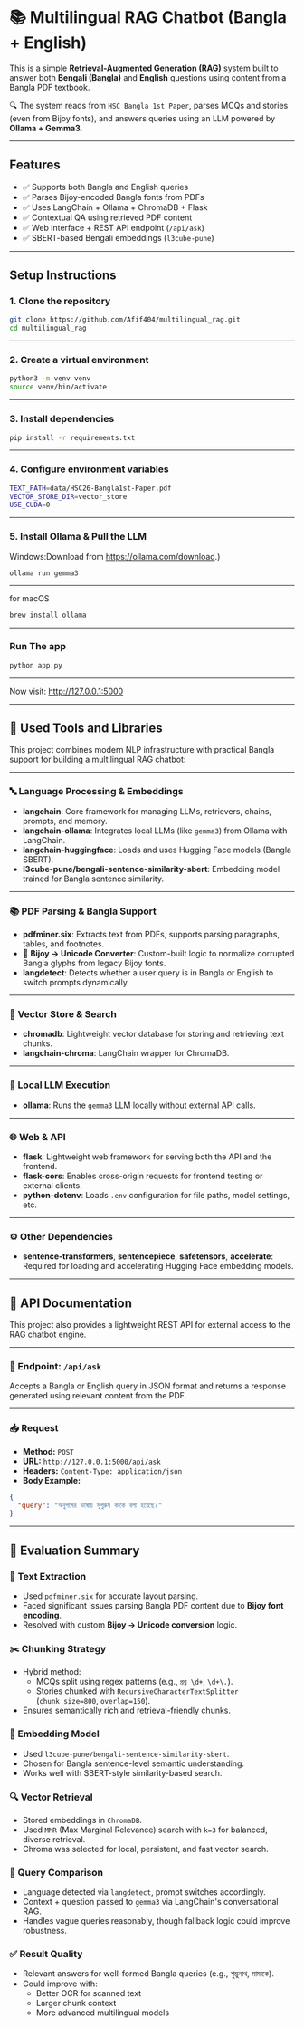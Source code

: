 # 📚 Multilingual RAG Chatbot (Bangla + English)

This is a simple **Retrieval-Augmented Generation (RAG)** system built to answer both **Bengali (Bangla)** and **English** questions using content from a Bangla PDF textbook.

🔍 The system reads from `HSC Bangla 1st Paper`, parses MCQs and stories (even from Bijoy fonts), and answers queries using an LLM powered by **Ollama + Gemma3**.

---

##  Features

- ✅ Supports both Bangla and English queries
- ✅ Parses Bijoy-encoded Bangla fonts from PDFs
- ✅ Uses LangChain + Ollama + ChromaDB + Flask
- ✅ Contextual QA using retrieved PDF content
- ✅ Web interface + REST API endpoint (`/api/ask`)
- ✅ SBERT-based Bengali embeddings (`l3cube-pune`)


---

##  Setup Instructions

###  1. Clone the repository

```bash
git clone https://github.com/Afif404/multilingual_rag.git
cd multilingual_rag
```

---
### 2. Create a virtual environment

```bash
python3 -m venv venv
source venv/bin/activate
```
---
### 3. Install dependencies

```bash
pip install -r requirements.txt
```
---
###  4. Configure environment variables

```bash
TEXT_PATH=data/HSC26-Bangla1st-Paper.pdf
VECTOR_STORE_DIR=vector_store
USE_CUDA=0
```

---
###  5. Install Ollama & Pull the LLM
Windows:Download from https://ollama.com/download.)

```shell (for windows after download)
ollama run gemma3
```
---
for macOS
```for macOS 
brew install ollama
```
---
###  Run The app

```bash
python app.py
```
---

Now visit: http://127.0.0.1:5000

---

## 🧰 Used Tools and Libraries

This project combines modern NLP infrastructure with practical Bangla support for building a multilingual RAG chatbot:

---

### 🔤 Language Processing & Embeddings

- **langchain**: Core framework for managing LLMs, retrievers, chains, prompts, and memory.
- **langchain-ollama**: Integrates local LLMs (like `gemma3`) from Ollama with LangChain.
- **langchain-huggingface**: Loads and uses Hugging Face models (Bangla SBERT).
- **l3cube-pune/bengali-sentence-similarity-sbert**: Embedding model trained for Bangla sentence similarity.

---

### 📚 PDF Parsing & Bangla Support

- **pdfminer.six**: Extracts text from PDFs, supports parsing paragraphs, tables, and footnotes.
- 🔄 **Bijoy → Unicode Converter**: Custom-built logic to normalize corrupted Bangla glyphs from legacy Bijoy fonts.
- **langdetect**: Detects whether a user query is in Bangla or English to switch prompts dynamically.

---

### 🧠 Vector Store & Search

- **chromadb**: Lightweight vector database for storing and retrieving text chunks.
- **langchain-chroma**: LangChain wrapper for ChromaDB.

---

### 🧪 Local LLM Execution

- **ollama**: Runs the `gemma3` LLM locally without external API calls.

---

### 🌐 Web & API

- **flask**: Lightweight web framework for serving both the API and the frontend.
- **flask-cors**: Enables cross-origin requests for frontend testing or external clients.
- **python-dotenv**: Loads `.env` configuration for file paths, model settings, etc.

---

### ⚙️ Other Dependencies

- **sentence-transformers**, **sentencepiece**, **safetensors**, **accelerate**: Required for loading and accelerating Hugging Face embedding models.

---


## 📡 API Documentation

This project also provides a lightweight REST API for external access to the RAG chatbot engine.

---

### 🔹 Endpoint: `/api/ask`

Accepts a Bangla or English query in JSON format and returns a response generated using relevant content from the PDF.

---

### 📥 Request

- **Method:** `POST`
- **URL:** `http://127.0.0.1:5000/api/ask`
- **Headers:** `Content-Type: application/json`
- **Body Example:**

```json
{
  "query": "অনুপমের ভাষায় সুপুরুষ কাকে বলা হয়েছে?"
}
```

---
## 🧪 Evaluation Summary

### 📄 Text Extraction
- Used `pdfminer.six` for accurate layout parsing.
- Faced significant issues parsing Bangla PDF content due to **Bijoy font encoding**.
- Resolved with custom **Bijoy → Unicode conversion** logic.

### ✂️ Chunking Strategy
- Hybrid method:
  - MCQs split using regex patterns (e.g., `প্রশ্ন \d+`, `\d+\.`).
  - Stories chunked with `RecursiveCharacterTextSplitter` (`chunk_size=800`, `overlap=150`).
- Ensures semantically rich and retrieval-friendly chunks.

### 🧠 Embedding Model
- Used `l3cube-pune/bengali-sentence-similarity-sbert`.
- Chosen for Bangla sentence-level semantic understanding.
- Works well with SBERT-style similarity-based search.

### 🔍 Vector Retrieval
- Stored embeddings in `ChromaDB`.
- Used `MMR` (Max Marginal Relevance) search with `k=3` for balanced, diverse retrieval.
- Chroma was selected for local, persistent, and fast vector search.

### 💬 Query Comparison
- Language detected via `langdetect`, prompt switches accordingly.
- Context + question passed to `gemma3` via LangChain's conversational RAG.
- Handles vague queries reasonably, though fallback logic could improve robustness.

### ✅ Result Quality
- Relevant answers for well-formed Bangla queries (e.g., শুম্ভুনাথ, মামাকে).
- Could improve with:
  - Better OCR for scanned text
  - Larger chunk context
  - More advanced multilingual models

